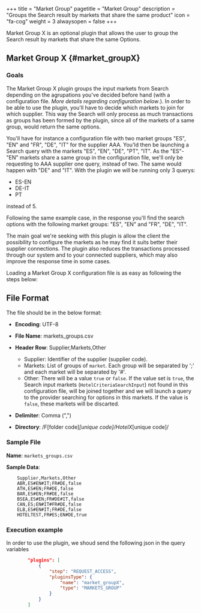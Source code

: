 +++
title = "Market Group"
pagetitle = "Market Group"
description = "Groups the Search result by markets that share the same product"
icon = "fa-cog"
weight = 3
alwaysopen = false
+++

Market Group X is an optional plugin that allows the user to group the Search result by markets that share the same Options.

## Market Group X {#market_groupX}

### Goals

The Market Group X plugin groups the input markets from Search depending on the agrupations you've decided before hand (with a configuration file. _More details regarding configuration below_.). In order to be able to use the plugin, you'll have to decide which markets to join for which supplier. This way the Search will only process as much transactions as groups has been formed by the plugin, since all of the markets of a same group, would return the same options.

You'll have for instance a configuration file with two market groups "ES", "EN" and "FR", "DE", "IT" for the supplier AAA. You'ld then be launching a Search query with the markets "ES", "EN", "DE", "PT", "IT". As the "ES"-"EN" markets share a same group in the configuration file, we'll only be requesting to AAA supplier one query, instead of two. The same would happen with "DE" and "IT". With the plugin we will be running only 3 querys:

* ES-EN
* DE-IT
* PT

instead of 5.

Following the same example case, in the response you'll find the search options with the following market groups: "ES", "EN" and "FR", "DE", "IT".

The main goal we're seeking with this plugin is allow the client the possibility to configure the markets as he may find it suits better their supplier connections. The plugin also reduces the transactions processed through our system and to your connected suppliers, which may also improve the response time in some cases.

Loading a Market Group X configuration file is as easy as following the steps below:

## File Format

The file should be in the below format:

* **Encoding**: UTF-8
* **File Name**: markets_groups.csv
* **Header Row**: Supplier,Markets,Other

    * Supplier: Identifier of the supplier (supplier code). 
    * Markets: List of groups of `market`. Each group will be separated by ';' and each market will be separated by '#'.
    * Other: There will be a value `true` or `false`. If the value set is `true`, the Search input markets (`HotelCriteriaSearchInput`) not found in this configuration file, will be joined together and we will launch a query to the provider searching for options in this markets. If the value is `false`, these markets will be discarted.


* **Delimiter**:  Comma (",")

* **Directory**:  /F[folder code]_[unique code]/HotelX_[unique code]/

### Sample File

**Name**: `markets_groups.csv`

**Sample Data**:

```csv
    Supplier,Markets,Other
    ABR,ES#EN#IT;FR#DE,false
    ATH,ES#EN;FR#DE,false
    BAR,ES#EN;FR#DE,false
    BSEA,ES#EN;FR#DE#IT,false
    CAN,ES;EN#IT#FR#DE,false
    ELB,ES#EN#IT;FR#DE,false
    HOTELTEST,FR#ES;EN#DE,true
```

### Execution example

In order to use the plugin, we shoud send the following json in the query variables 

```json
		"plugins": [
			{
				"step": "REQUEST_ACCESS",
				"pluginsType": {
					"name": "market_groupX",
					"type": "MARKETS_GROUP"
				}
			}
		]
```